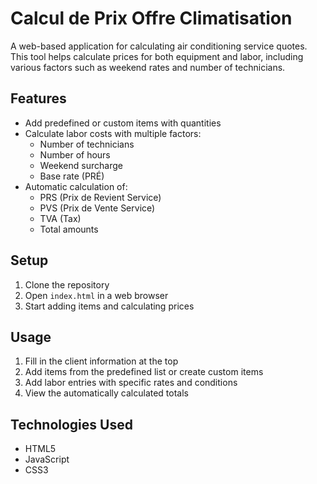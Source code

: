 # Calcul de Prix Offre Climatisation

A web-based application for calculating air conditioning service quotes. This tool helps calculate prices for both equipment and labor, including various factors such as weekend rates and number of technicians.

## Features

- Add predefined or custom items with quantities
- Calculate labor costs with multiple factors:
  - Number of technicians
  - Number of hours
  - Weekend surcharge
  - Base rate (PRÉ)
- Automatic calculation of:
  - PRS (Prix de Revient Service)
  - PVS (Prix de Vente Service)
  - TVA (Tax)
  - Total amounts

## Setup

1. Clone the repository
2. Open `index.html` in a web browser
3. Start adding items and calculating prices

## Usage

1. Fill in the client information at the top
2. Add items from the predefined list or create custom items
3. Add labor entries with specific rates and conditions
4. View the automatically calculated totals

## Technologies Used

- HTML5
- JavaScript
- CSS3